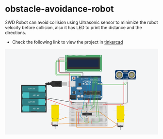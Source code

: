 # obstacle-avoidance-robot
2WD Robot can avoid collision using Ultrasonic sensor to minimize the robot velocity before collision, also it has LED to print the distance and the directions.


- Check the following link to view the project in [tinkercad](https://www.tinkercad.com/things/1hWNzZK2cs5)

 ![Circuit](https://github.com/MAzewail/obstacle-avoidance-robot/blob/main/Circuit%20digram.PNG)
